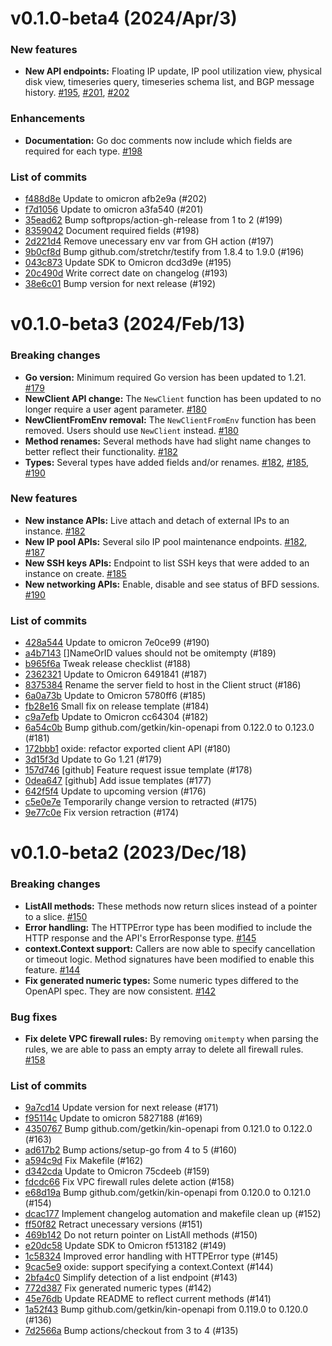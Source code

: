# v0.1.0-beta4 (2024/Apr/3)

### New features

- **New API endpoints:** Floating IP update, IP pool utilization view, physical disk view, timeseries query, timeseries schema list, and BGP message history. [#195](https://github.com/oxidecomputer/oxide.go/pull/195), [#201](https://github.com/oxidecomputer/oxide.go/pull/201), [#202](https://github.com/oxidecomputer/oxide.go/pull/202)

### Enhancements

- **Documentation:** Go doc comments now include which fields are required for each type. [#198](https://github.com/oxidecomputer/oxide.go/pull/198)

### List of commits

- [f488d8e](https://github.com/oxidecomputer/oxide.go/commit/f488d8e) Update to omicron afb2e9a (#202)
- [f7d1056](https://github.com/oxidecomputer/oxide.go/commit/f7d1056) Update to omicron a3fa540 (#201)
- [35ead62](https://github.com/oxidecomputer/oxide.go/commit/35ead62) Bump softprops/action-gh-release from 1 to 2 (#199)
- [8359042](https://github.com/oxidecomputer/oxide.go/commit/8359042) Document required fields (#198)
- [2d221d4](https://github.com/oxidecomputer/oxide.go/commit/2d221d4) Remove unecessary env var from GH action (#197)
- [9b0cf8d](https://github.com/oxidecomputer/oxide.go/commit/9b0cf8d) Bump github.com/stretchr/testify from 1.8.4 to 1.9.0 (#196)
- [043c873](https://github.com/oxidecomputer/oxide.go/commit/043c873) Update SDK to Omicron dcd3d9e (#195)
- [20c490d](https://github.com/oxidecomputer/oxide.go/commit/20c490d) Write correct date on changelog (#193)
- [38e6c01](https://github.com/oxidecomputer/oxide.go/commit/38e6c01) Bump version for next release (#192)

# v0.1.0-beta3 (2024/Feb/13)

### Breaking changes

- **Go version:** Minimum required Go version has been updated to 1.21. [#179](https://github.com/oxidecomputer/oxide.go/pull/179)
- **NewClient API change:** The `NewClient` function has been updated to no longer require a user agent parameter. [#180](https://github.com/oxidecomputer/oxide.go/pull/180)
- **NewClientFromEnv removal:** The `NewClientFromEnv` function has been removed. Users should use `NewClient` instead. [#180](https://github.com/oxidecomputer/oxide.go/pull/180)
- **Method renames:** Several methods have had slight name changes to better reflect their functionality. [#182](https://github.com/oxidecomputer/oxide.go/pull/182)
- **Types:** Several types have added fields and/or renames. [#182](https://github.com/oxidecomputer/oxide.go/pull/182), [#185](https://github.com/oxidecomputer/oxide.go/pull/185), [#190](https://github.com/oxidecomputer/oxide.go/pull/190)

### New features

- **New instance APIs:** Live attach and detach of external IPs to an instance. [#182](https://github.com/oxidecomputer/oxide.go/pull/182)
- **New IP pool APIs:** Several silo IP pool maintenance endpoints. [#182](https://github.com/oxidecomputer/oxide.go/pull/182), [#187](https://github.com/oxidecomputer/oxide.go/pull/187)
- **New SSH keys APIs:** Endpoint to list SSH keys that were added to an instance on create. [#185](https://github.com/oxidecomputer/oxide.go/pull/185)
- **New networking APIs:** Enable, disable and see status of BFD sessions. [#190](https://github.com/oxidecomputer/oxide.go/pull/190)

### List of commits

- [428a544](https://github.com/oxidecomputer/oxide.go/commit/428a544) Update to omicron 7e0ce99 (#190)
- [a4b7143](https://github.com/oxidecomputer/oxide.go/commit/a4b7143) []NameOrID values should not be omitempty (#189)
- [b965f6a](https://github.com/oxidecomputer/oxide.go/commit/b965f6a) Tweak release checklist (#188)
- [2362321](https://github.com/oxidecomputer/oxide.go/commit/2362321) Update to Omicron 6491841 (#187)
- [8375384](https://github.com/oxidecomputer/oxide.go/commit/8375384) Rename the server field to host in the Client struct (#186)
- [6a0a73b](https://github.com/oxidecomputer/oxide.go/commit/6a0a73b) Update to Omicron 5780ff6 (#185)
- [fb28e16](https://github.com/oxidecomputer/oxide.go/commit/fb28e16) Small fix on release template (#184)
- [c9a7efb](https://github.com/oxidecomputer/oxide.go/commit/c9a7efb) Update to Omicron cc64304 (#182)
- [6a54c0b](https://github.com/oxidecomputer/oxide.go/commit/6a54c0b) Bump github.com/getkin/kin-openapi from 0.122.0 to 0.123.0 (#181)
- [172bbb1](https://github.com/oxidecomputer/oxide.go/commit/172bbb1) oxide: refactor exported client API (#180)
- [3d15f3d](https://github.com/oxidecomputer/oxide.go/commit/3d15f3d) Update to Go 1.21 (#179)
- [157d746](https://github.com/oxidecomputer/oxide.go/commit/157d746) [github] Feature request issue template (#178)
- [0dea647](https://github.com/oxidecomputer/oxide.go/commit/0dea647) [github] Add issue templates (#177)
- [642f5f4](https://github.com/oxidecomputer/oxide.go/commit/642f5f4) Update to upcoming version (#176)
- [c5e0e7e](https://github.com/oxidecomputer/oxide.go/commit/c5e0e7e) Temporarily change version to retracted (#175)
- [9e77c0e](https://github.com/oxidecomputer/oxide.go/commit/9e77c0e) Fix version retraction (#174)

# v0.1.0-beta2 (2023/Dec/18)

### Breaking changes

- **ListAll methods:** These methods now return slices instead of a pointer to a slice. [#150](https://github.com/oxidecomputer/oxide.go/pull/150)
- **Error handling:** The HTTPError type has been modified to include the HTTP response and the API's ErrorResponse type. [#145](https://github.com/oxidecomputer/oxide.go/pull/145)
- **context.Context support:** Callers are now able to specify cancellation or timeout logic. Method signatures have been modified to enable this feature. [#144](https://github.com/oxidecomputer/oxide.go/pull/144)
- **Fix generated numeric types:** Some numeric types differed to the OpenAPI spec. They are now consistent. [#142](https://github.com/oxidecomputer/oxide.go/pull/142)

### Bug fixes

- **Fix delete VPC firewall rules:** By removing `omitempty` when parsing the rules, we are able to pass an empty array to delete all firewall rules. [#158](https://github.com/oxidecomputer/terraform-provider-oxide/pull/158)

### List of commits

- [9a7cd14](https://github.com/oxidecomputer/oxide.go/commit/9a7cd14) Update version for next release (#171)
- [f95114c](https://github.com/oxidecomputer/oxide.go/commit/f95114c) Update to omicron 5827188 (#169)
- [4350767](https://github.com/oxidecomputer/oxide.go/commit/4350767) Bump github.com/getkin/kin-openapi from 0.121.0 to 0.122.0 (#163)
- [ad617b2](https://github.com/oxidecomputer/oxide.go/commit/ad617b2) Bump actions/setup-go from 4 to 5 (#160)
- [a594c9d](https://github.com/oxidecomputer/oxide.go/commit/a594c9d) Fix Makefile (#162)
- [d342cda](https://github.com/oxidecomputer/oxide.go/commit/d342cda) Update to Omicron 75cdeeb (#159)
- [fdcdc66](https://github.com/oxidecomputer/oxide.go/commit/fdcdc66) Fix VPC firewall rules delete action (#158)
- [e68d19a](https://github.com/oxidecomputer/oxide.go/commit/e68d19a) Bump github.com/getkin/kin-openapi from 0.120.0 to 0.121.0 (#154)
- [dcac177](https://github.com/oxidecomputer/oxide.go/commit/dcac177) Implement changelog automation and makefile clean up (#152)
- [ff50f82](https://github.com/oxidecomputer/oxide.go/commit/ff50f82) Retract unecessary versions (#151)
- [469b142](https://github.com/oxidecomputer/oxide.go/commit/469b142) Do not return pointer on ListAll methods (#150)
- [e20dc58](https://github.com/oxidecomputer/oxide.go/commit/e20dc58) Update SDK to Omicron f513182 (#149)
- [1c58324](https://github.com/oxidecomputer/oxide.go/commit/1c58324) Improved error handling with HTTPError type (#145)
- [9cac5e9](https://github.com/oxidecomputer/oxide.go/commit/9cac5e9) oxide: support specifying a context.Context (#144)
- [2bfa4c0](https://github.com/oxidecomputer/oxide.go/commit/2bfa4c0) Simplify detection of a list endpoint (#143)
- [772d387](https://github.com/oxidecomputer/oxide.go/commit/772d387) Fix generated numeric types (#142)
- [45e76db](https://github.com/oxidecomputer/oxide.go/commit/45e76db) Update README to reflect current methods (#141)
- [1a52f43](https://github.com/oxidecomputer/oxide.go/commit/1a52f43) Bump github.com/getkin/kin-openapi from 0.119.0 to 0.120.0 (#136)
- [7d2566a](https://github.com/oxidecomputer/oxide.go/commit/7d2566a) Bump actions/checkout from 3 to 4 (#135)

